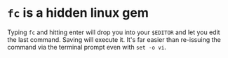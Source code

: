 # `fc` is a hidden linux gem

Typing `fc` and hitting enter will drop you into your `$EDITOR` and let you edit the last command. Saving will execute it. It's far easier than re-issuing the command via the terminal prompt even with `set -o vi`.

